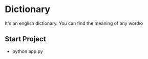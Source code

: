 # Dictionary
It's an english dictionary. You can find the meaning of any wordю
## Start Project
- python app.py